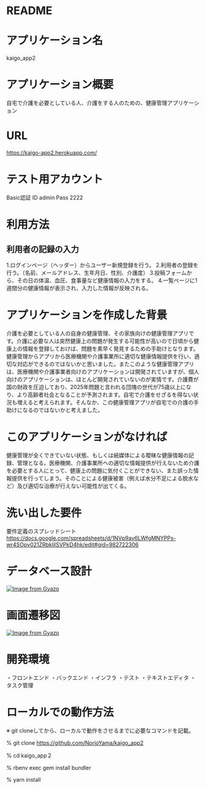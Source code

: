# README


# アプリケーション名
kaigo_app2
# アプリケーション概要
自宅で介護を必要としている人、介護をする人のための、健康管理アプリケーション

# URL
https://kaigo-app2.herokuapp.com/

# テスト用アカウント	
Basic認証
ID admin
Pass 2222

# 利用方法	

## 利用者の記録の入力
1.ログインページ（ヘッダー）からユーザー新規登録を行う。
2.利用者の登録を行う。（名前、メールアドレス、生年月日、性別、介護度）
3.投稿フォームから、その日の体温、血圧、食事量など健康情報の入力をする。
4.一覧ページに1週間分の健康情報が表示され、入力した情報が反映される。



# アプリケーションを作成した背景	
介護を必要としている人の自身の健康管理、その家族向けの健康管理アプリです。介護に必要な人は突然健康上の問題が発生する可能性が高いので日頃から健康上の情報を登録しておけば、問題を素早く発見するための手助けとなります。健康管理からアプリから医療機関や介護事業所に適切な健康情報提供を行い、適切な対応ができるのではないかと思いました。またこのような健康管理アプリは、医療機関や介護事業者向けのアプリケーションは開発されていますが、個人向けのアプリケーションは、ほとんど開発されていないのが実情です。介護費が国の財政を圧迫しており、2025年問題と言われる団塊の世代が75歳以上になり、より高齢者社会となることが予測されます。自宅で介護をせざるを得ない状況も増えると考えられます。そんなか、この健康管理アプリが自宅での介護の手助けになるのではないかと考えました。

# このアプリケーションがなければ
健康管理が全くできていない状態、もしくは紙媒体による曖昧な健康情報の記録、管理となる。医療機関、介護事業所への適切な情報提供が行えないため介護を必要とする人にとって、健康上の問題に気付くことができない、また誤った情報提供を行ってしまう。そのことによる健康被害（例えば水分不足による脱水など）及び適切な治療が行えない可能性が出てくる。

# 洗い出した要件	
要件定義のスプレッドシート
https://docs.google.com/spreadsheets/d/1NVp9av6LWfgMNYPPs-wr4SOpv021ZRbkljlSVPkD4hk/edit#gid=982722306

# データベース設計
[![Image from Gyazo](https://i.gyazo.com/0ad333175f67bcbc3f9aaf1b00a30912.png)](https://gyazo.com/0ad333175f67bcbc3f9aaf1b00a30912)

# 画面遷移図
[![Image from Gyazo](https://i.gyazo.com/3726615d626d9be2fe02317850ec671a.png)](https://gyazo.com/3726615d626d9be2fe02317850ec671a)

# 開発環境	
・フロントエンド
・バックエンド
・インフラ
・テスト
・テキストエディタ
・タスク管理

# ローカルでの動作方法

※	git cloneしてから、ローカルで動作をさせるまでに必要なコマンドを記載。

% git clone https://github.com/NorioYama/kaigo_app2

% cd kaigo_app２

% rbenv exec gem install bundler 

% yarn install
